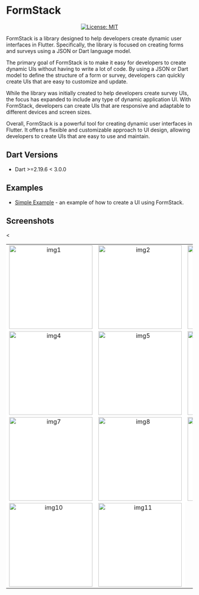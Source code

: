 
# FormStack
<p align="center">
<a href="https://opensource.org/licenses/MIT"><img src="https://img.shields.io/badge/license-MIT-purple.svg" alt="License: MIT"></a>
</p>
FormStack is a library designed to help developers create dynamic user interfaces in Flutter. Specifically, the library is focused on creating forms and surveys using a JSON or Dart language model.

The primary goal of FormStack is to make it easy for developers to create dynamic UIs without having to write a lot of code. By using a JSON or Dart model to define the structure of a form or survey, developers can quickly create UIs that are easy to customize and update.

While the library was initially created to help developers create survey UIs, the focus has expanded to include any type of dynamic application UI. With FormStack, developers can create UIs that are responsive and adaptable to different devices and screen sizes.

Overall, FormStack is a powerful tool for creating dynamic user interfaces in Flutter. It offers a flexible and customizable approach to UI design, allowing developers to create UIs that are easy to use and maintain.



## Dart Versions

- Dart >=2.19.6 < 3.0.0

## Examples

- [Simple Example](https://github.com/sudhi001/FormStack/tree/main/example) - an example of how to create a UI using FormStack.

## Screenshots

<table>
    <tbody>
        <tr>
            <td align="center" style="background-color: white">
                <img src="https://i.ibb.co/ZzbVBJV/img1.png" alt="img1" border="0" width="225"/>
     </td>
<td align="center" style="background-color: white">
				<img src="https://i.ibb.co/nPzjmZD/img2.png" alt="img2" border="0" width="225"/>
 </td>
<td align="center" style="background-color: white">
	         <img src="https://i.ibb.co/4W9ywqM/img3.png" alt="img3" border="0" width="225"/>
</td>
</tr>
<tr>
<td align="center" style="background-color: white">
<img src="https://i.ibb.co/471ykX0/img4.png" alt="img4" border="0" width="225"/>
</td>
 <td align="center" style="background-color: white">
 <img src="https://i.ibb.co/JzvGHy4/img5.png" alt="img5" border="0" width="225"/>
</td>
<td align="center" style="background-color: white">
<img src="https://i.ibb.co/61DWvSh/img6.png" alt="img6" border="0" width="225">
</td>
</tr>
<tr>
<td align="center" style="background-color: white">
<img src="https://i.ibb.co/0hPvSWD/img7.png" alt="img7" border="0" width="225">
</td><td align="center" style="background-color: white">
<img src="https://i.ibb.co/jJd2nSp/img8.png" alt="img8" border="0" width="225">
</td><td align="center" style="background-color: white">
<img src="https://i.ibb.co/wLRftP3/img9.png" alt="img9" border="0" width="225">
</td>
</tr>
<tr>
<td align="center" style="background-color: white">
<img src="https://i.ibb.co/7SrKKbM/img10.png" alt="img10" border="0" width="225">
</td><td align="center" style="background-color: white">
<img src="https://i.ibb.co/0MVPjBT/img11.png" alt="img11" border="0" width="225">
</td><
 </tr>
</tbody>
</table>